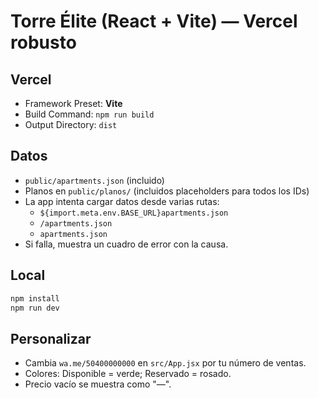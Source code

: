 # Torre Élite (React + Vite) — Vercel robusto

## Vercel
- Framework Preset: **Vite**
- Build Command: `npm run build`
- Output Directory: `dist`

## Datos
- `public/apartments.json` (incluido)
- Planos en `public/planos/` (incluidos placeholders para todos los IDs)
- La app intenta cargar datos desde varias rutas:
  - `${import.meta.env.BASE_URL}apartments.json`
  - `/apartments.json`
  - `apartments.json`
- Si falla, muestra un cuadro de error con la causa.

## Local
```bash
npm install
npm run dev
```

## Personalizar
- Cambia `wa.me/50400000000` en `src/App.jsx` por tu número de ventas.
- Colores: Disponible = verde; Reservado = rosado.
- Precio vacío se muestra como "—".
